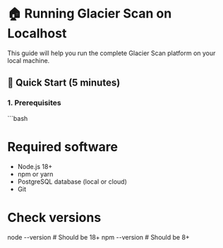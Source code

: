 # 🏠 Running Glacier Scan on Localhost

This guide will help you run the complete Glacier Scan platform on your local machine.

## 🚀 Quick Start (5 minutes)

### 1. Prerequisites
\`\`\`bash
# Required software
- Node.js 18+ 
- npm or yarn
- PostgreSQL database (local or cloud)
- Git

# Check versions
node --version  # Should be 18+
npm --version   # Should be 8+
